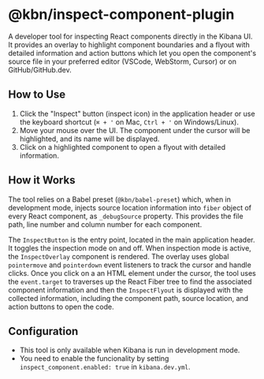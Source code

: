 # @kbn/inspect-component-plugin

A developer tool for inspecting React components directly in the Kibana UI. It provides an overlay to highlight component boundaries and a flyout with detailed information and action buttons which let you open the component's source file in your preferred editor (VSCode, WebStorm, Cursor) or on GitHub/GitHub.dev.

## How to Use

1. Click the "Inspect" button (inspect icon) in the application header or use the keyboard shortcut (`⌘ + '` on Mac, `Ctrl + '` on Windows/Linux).
2. Move your mouse over the UI. The component under the cursor will be highlighted, and its name will be displayed.
3. Click on a highlighted component to open a flyout with detailed information.

## How it Works

The tool relies on a Babel preset (`@kbn/babel-preset`) which, when in development mode, injects source location information into `fiber` object of every React component, as `_debugSource` property. This provides the file path, line number and column number for each component.

The `InspectButton` is the entry point, located in the main application header. It toggles the inspection mode on and off. When inspection mode is active, the `InspectOverlay` component is rendered. The overlay uses global `pointermove` and `pointerdown` event listeners to track the cursor and handle clicks. Once you click on a an HTML element under the cursor, the tool uses the `event.target` to traverses up the React Fiber tree to find the associated component information and then the `InspectFlyout` is displayed with the collected information, including the component path, source location, and action buttons to open the code.

## Configuration

- This tool is only available when Kibana is run in development mode.
- You need to enable the funcionality by setting `inspect_component.enabled: true` in `kibana.dev.yml`.
